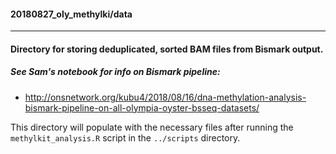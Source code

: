 #### 20180827_oly_methylki/data

---

#### Directory for storing deduplicated, sorted BAM files from Bismark output.

##### See Sam's notebook for info on Bismark pipeline: 

- http://onsnetwork.org/kubu4/2018/08/16/dna-methylation-analysis-bismark-pipeline-on-all-olympia-oyster-bsseq-datasets/

This directory will populate with the necessary files after running the ```methylkit_analysis.R``` script in the ```../scripts``` directory.

